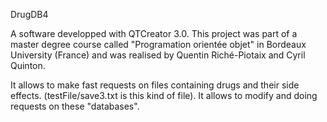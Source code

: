 DrugDB4

A software developped with QTCreator 3.0. 
This project was part of a master degree course called "Programation orientée objet" in Bordeaux University (France) and was realised by Quentin Riché-Piotaix and Cyril Quinton.

It allows to make fast requests on files containing drugs and their side effects. (testFile/save3.txt is this kind of file). It allows to modify and doing requests on these "databases".
